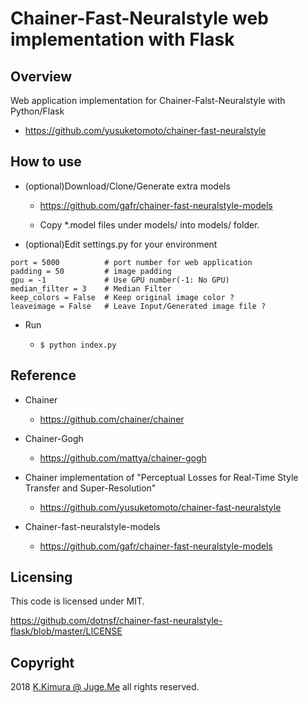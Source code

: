 # Chainer-Fast-Neuralstyle web implementation with Flask

## Overview

Web application implementation for Chainer-Falst-Neuralstyle with Python/Flask

- https://github.com/yusuketomoto/chainer-fast-neuralstyle

## How to use

- (optional)Download/Clone/Generate extra models

    - https://github.com/gafr/chainer-fast-neuralstyle-models

    - Copy \*.model files under models/ into models/ folder.

- (optional)Edit settings.py for your environment

```
port = 5000          # port number for web application
padding = 50         # image padding
gpu = -1             # Use GPU number(-1: No GPU)
median_filter = 3    # Median Filter
keep_colors = False  # Keep original image color ?
leaveimage = False   # Leave Input/Generated image file ?
```

- Run

    - `$ python index.py`

## Reference

- Chainer

    - https://github.com/chainer/chainer

- Chainer-Gogh

    - https://github.com/mattya/chainer-gogh

- Chainer implementation of "Perceptual Losses for Real-Time Style Transfer and Super-Resolution"

    - https://github.com/yusuketomoto/chainer-fast-neuralstyle

- Chainer-fast-neuralstyle-models

    - https://github.com/gafr/chainer-fast-neuralstyle-models

## Licensing

This code is licensed under MIT.

https://github.com/dotnsf/chainer-fast-neuralstyle-flask/blob/master/LICENSE

## Copyright

2018 [K.Kimura @ Juge.Me](https://github.com/dotnsf) all rights reserved.

